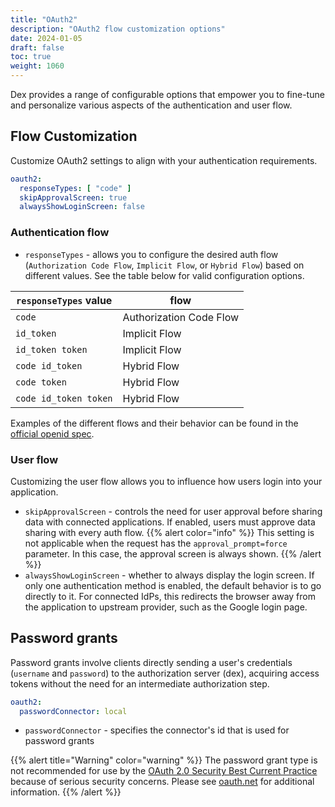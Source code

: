 ```yaml
---
title: "OAuth2"
description: "OAuth2 flow customization options"
date: 2024-01-05
draft: false
toc: true
weight: 1060
---
```

Dex provides a range of configurable options that empower you to fine-tune and personalize various aspects of the authentication and user flow.

## Flow Customization
Customize OAuth2 settings to align with your authentication requirements.

```yaml
oauth2:
  responseTypes: [ "code" ]
  skipApprovalScreen: true
  alwaysShowLoginScreen: false
```

### Authentication flow
* `responseTypes` - allows you to configure the desired auth flow (`Authorization Code Flow`, `Implicit Flow`, or `Hybrid Flow`) based on different values. See the table below for valid configuration options.

| `responseTypes` value  | flow                    |
|------------------------|-------------------------|
| `code`                 | Authorization Code Flow |
| `id_token`             | Implicit Flow           |
| `id_token token`       | Implicit Flow           |
| `code id_token`        | Hybrid Flow             |
| `code token`           | Hybrid Flow             |
| `code id_token token`  | Hybrid Flow             |
Examples of the different flows and their behavior can be found in the [official openid spec](https://openid.net/specs/openid-connect-core-1_0.html#AuthorizationExamples).

### User flow

Customizing the user flow allows you to influence how users login into your application.

* `skipApprovalScreen` - controls the need for user approval before sharing data with connected applications. If enabled, users must approve data sharing with every auth flow.
  {{% alert color="info" %}}
  This setting is not applicable when the request has the `approval_prompt=force` parameter. In this case, the approval screen is always shown.
  {{% /alert %}}
* `alwaysShowLoginScreen` - whether to always display the login screen. If only one authentication method is enabled, the default behavior is to go directly to it. For connected IdPs, this redirects the browser away from the application to upstream provider, such as the Google login page.

## Password grants
Password grants involve clients directly sending a user's credentials (`username` and `password`) to the authorization server (dex), acquiring access tokens without the need for an intermediate authorization step.
```yaml
oauth2:
  passwordConnector: local
```
* `passwordConnector` -  specifies the connector's id that is used for password grants

{{% alert title="Warning" color="warning" %}}
The password grant type is not recommended for use by the [OAuth 2.0 Security Best Current Practice](https://datatracker.ietf.org/doc/html/draft-ietf-oauth-security-topics-13#section-3.4) because of serious security concerns.
Please see [oauth.net](https://oauth.net/2/grant-types/password/) for additional information.
{{% /alert %}}
